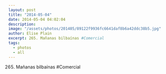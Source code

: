 ```yaml
---
layout: post
title: "2014-05-04"
date: 2014-05-04 04:02:04
description: 
image: "/assets/photos/201405/89122f9936fc6641daf8b6a42ddc38b5.jpg"
author: Elise Plain
excerpt: 265. Mañanas bilbaínas #Comercial
tags: 
  - photos
  - all
---
```


265. Mañanas bilbaínas #Comercial
<p></p>
